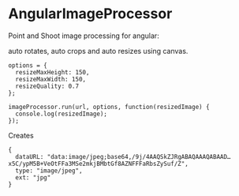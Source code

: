 AngularImageProcessor
=====================

Point and Shoot image processing for angular: 

auto rotates, auto crops and auto resizes using canvas.

```
options = {
  resizeMaxHeight: 150,
  resizeMaxWidth: 150,
  resizeQuality: 0.7
};

imageProcessor.run(url, options, function(resizedImage) {
  console.log(resizedImage);
});
```

Creates

```
{
  dataURL: "data:image/jpeg;base64,/9j/4AAQSkZJRgABAQAAAQABAAD…x5C/ypM5B+VeOtFFa3MSe2mkjBMbtGf8AZNFFFaRbsZySuf/Z", 
  type: "image/jpeg", 
  ext: "jpg"
}
```
